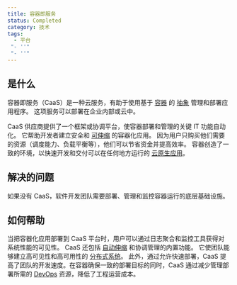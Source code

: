 ```yaml
---
title: 容器即服务
status: Completed
category: 技术
tags:
  - 平台
 "- ''"
 "- ''"
---
```


## 是什么

容器即服务（CaaS）是一种云服务，有助于使用基于 [容器](/zh-cn/container/) 的 [抽象](/abstraction/) 管理和部署应用程序。 这项服务可以部署在企业内部或云中。

CaaS 供应商提供了一个框架或协调平台，使容器部署和管理的关键 IT 功能自动化。 它帮助开发者建立安全和 [可伸缩](/zh-cn/scalability/) 的容器化应用。 因为用户只购买他们需要的资源（调度能力、负载平衡等），他们可以节省资金并提高效率。 容器创造了一致的环境，以快速开发和交付可以在任何地方运行的 [云原生应用](/zh-cn/cloud-native-apps/)。

## 解决的问题

如果没有 CaaS，软件开发团队需要部署、管理和监控容器运行的底层基础设施。

## 如何帮助

当把容器化应用部署到 CaaS 平台时，用户可以通过日志聚合和监控工具获得对系统性能的可见性。 CaaS 还包括 [自动伸缩](/zh-cn/auto-scaling/) 和协调管理的内置功能。 它使团队能够建立高可见性和高可用性的 [分布式系统](/zh-cn/distributed-systems/)。 此外，通过允许快速部署，CaaS 提高了团队的开发速度。在容器确保一致的部署目标的同时，CaaS 通过减少管理部署所需的 [DevOps](/zh-cn/devops/) 资源，降低了工程运营成本。
